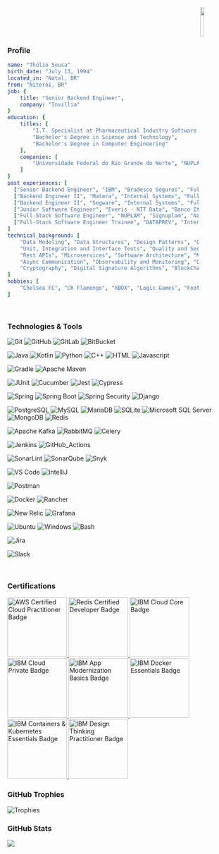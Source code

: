 <img align='right' src='https://i.pinimg.com/originals/78/e0/32/78e03222bd68257f931e619b13496e7c.gif' width='13%'>

<br/><br/><br/>
### Profile
```yaml
name: "Thúlio Sousa"
birth_date: "July 13, 1994"
located_in: "Natal, BR"
from: "Niteróí, BR"
job: {
    title: "Senior Backend Engineer",
    company: "Invillia"
}
education: {
    titles: [
        "I.T. Specialist at Pharmaceutical Industry Software - SIGNUPLAM",
        "Bachelor's Degree in Science and Technology",
        "Bachelor's Degree in Computer Engineering"
    ],
    companies: [
        "Universidade Federal do Rio Grande do Norte", "NUPLAM"
    ]
}
past experiences: [
  ["Senior Backend Engineer", "IBM", "Bradesco Seguros", "Fully Remote", "2021-2022"],
  ["Backend Engineer II", "Matera", "Internal Systems", "Fully Remote", "2021-2021"],
  ["Backend Engineer II", "Segware", "Internal Systems", "Fully Remote", "2020-2021"],
  ["Junior Software Engineer", "Everis - NTT Data", "Banco Itaú", "Fully Remote", "2020-2020"],
  ["Full-Stack Software Engineer", "NUPLAM", "Signuplam", "Natal, Brazil", "2019-2020"],
  ["Full-Stack Software Engineer Trainee", "DATAPREV", "Internal Systems", "Natal, Brazil", "2017-2019"]
]
technical_background: [
    "Data Modeling", "Data Structures", "Design Patterns", "Clean Code", "Refactoring",
    "Unit, Integration and Interface Tests", "Quality and Security Monitor Tools",
    "Rest APIs", "Microservices", "Software Architecture", "Messaging Architectures",
    "Async Communication", "Observability and Monitoring", "Containerization", "DevSecOps",
    "Cryptography", "Digital Signature Algorithms", "BlockChain", "Keystore and Truststore"
]
hobbies: [
    "Chelsea FC", "CR Flamengo", "XBOX", "Logic Games", "Football", "Pizza", "Sushi", "Churrasco"
]
```
<br/>

### Technologies & Tools

![Git](https://img.shields.io/badge/Git-1F1F24?style=flat-square&logo=git)
![GitHub](https://img.shields.io/badge/GitHub-111111?style=flat-square&logo=github)
![GitLab](https://img.shields.io/badge/GitLab-111111?style=flat-square&logo=gitlab)
![BitBucket](https://img.shields.io/badge/BitBucket-111111?style=flat-square&logo=bitbucket&logoColor=0052CC)

![Java](https://img.shields.io/badge/Java-111111?style=flat-square&logo=openjdk)
![Kotlin](https://img.shields.io/badge/Kotlin-111111?style=flat-square&logo=kotlin)
![Python](https://img.shields.io/badge/Python-111111?style=flat-square&logo=python)
![C++](https://img.shields.io/badge/C++-111111?style=flat-square&logo=cplusplus&logoColor=00599C)
![HTML](https://img.shields.io/badge/HTML-111111?style=flat-square&logo=html5)
![Javascript](https://img.shields.io/badge/Javascript-111111?style=flat-square&logo=javascript)

![Gradle](https://img.shields.io/badge/Gradle-111111?style=flat-square&logo=spring)
![Apache Maven](https://img.shields.io/badge/Apacha_Maven-111111?style=flat-square&logo=apachemaven&logoColor=C71A36)

![JUnit](https://img.shields.io/badge/JUnit-111111?style=flat-square&logo=junit5)
![Cucumber](https://img.shields.io/badge/Cucumber-111111?style=flat-square&logo=cucumber)
![Jest](https://img.shields.io/badge/Jest-111111?style=flat-square&logo=jest&logoColor=C21325)
![Cypress](https://img.shields.io/badge/Cypress-111111?style=flat-square&logo=cypress)

![Spring](https://img.shields.io/badge/Spring-111111?style=flat-square&logo=spring)
![Spring Boot](https://img.shields.io/badge/Spring_Boot-111111?style=flat-square&logo=springboot)
![Spring Security](https://img.shields.io/badge/Spring_Security-111111?style=flat-square&logo=springsecurity)
![Django](https://img.shields.io/badge/Django-111111?style=flat-square&logo=django&logoColor=092E20)

![PostgreSQL](https://img.shields.io/badge/PostgreSQL-111111?style=flat-square&logo=postgresql)
![MySQL](https://img.shields.io/badge/MySQL-111111?style=flat-square&logo=mysql)
![MariaDB](https://img.shields.io/badge/MariaDB-111111?style=flat-square&logo=mariadb)
![SQLite](https://img.shields.io/badge/SQLite-111111?style=flat-square&logo=sqLite&logoColor=003B57)
![Microsoft SQL Server](https://img.shields.io/badge/Microsoft_SQL_Server-111111?style=flat-square&logo=microsoftsqlserver&logoColor=CC2927)
![MongoDB](https://img.shields.io/badge/MongoDB-111111?style=flat-square&logo=mongodb)
![Redis](https://img.shields.io/badge/Redis-111111?style=flat-square&logo=redis)

![Apache Kafka](https://img.shields.io/badge/Apache_Kafka-111111?style=flat-square&logo=apachekafka)
![RabbitMQ](https://img.shields.io/badge/Rabbit_MQ-111111?style=flat-square&logo=rabbitmq&logoColor=FF6600)
![Celery](https://img.shields.io/badge/Celery-111111?style=flat-square&logo=celery&logoColor=37814A)

![Jenkins](https://img.shields.io/badge/Jenkins-111111?style=flat-square&logo=jenkins)
![GitHub_Actions](https://img.shields.io/badge/GitHub_Actions-111111?style=flat-square&logo=githubactions)

![SonarLint](https://img.shields.io/badge/SonarLint-111111?style=flat-square&logo=sonarlint&logoColor=CB2029)
![SonarQube](https://img.shields.io/badge/SonarQube-111111?style=flat-square&logo=sonarqube)
![Snyk](https://img.shields.io/badge/Snyk-111111?style=flat-square&logo=snyk&logoColor=4C4A73)

![VS Code](https://img.shields.io/badge/VS_Code-111111?style=flat-square&logo=visual-studio-code&logoColor=007ACC)
![IntelliJ](https://img.shields.io/badge/IntelliJ_IDEA-111111?style=flat-square&logo=intellijidea)

![Postman](https://img.shields.io/badge/Postman-111111?style=flat-square&logo=postman)

![Docker](https://img.shields.io/badge/Docker-111111?style=flat-square&logo=docker)
![Rancher](https://img.shields.io/badge/Rancher-111111?style=flat-square&logo=rancher&logoColor=0075A8)

![New Relic](https://img.shields.io/badge/NewRelic-111111?style=flat-square&logo=newrelic&logoColor=1CE783)
![Grafana](https://img.shields.io/badge/Grafana-111111?style=flat-square&logo=grafana&logoColor=F46800)

![Ubuntu](https://img.shields.io/badge/Ubuntu-111111?style=flat-square&logo=ubuntu)
![Windows](https://img.shields.io/badge/Windows-111111?style=flat-square&logo=windows&logoColor=0078D4)
![Bash](https://img.shields.io/badge/Bash-111111?style=flat-square&logo=gnubash)

![Jira](https://img.shields.io/badge/Jira-111111?style=flat-square&logo=jira&logoColor=0052CC)

![Slack](https://img.shields.io/badge/Slack-111111?style=flat-square&logo=slack)

<br/>

### Certifications
<a href="https://www.credly.com/badges/042fde24-68ab-4375-b440-934669741cd4" title="AWS Certified Cloud Practitioner">
  <img src="https://images.credly.com/size/340x340/images/00634f82-b07f-4bbd-a6bb-53de397fc3a6/image.png" alt="AWS Certified Cloud Practitioner Badge" width="135px" />
</a>
<a href="https://www.credential.net/1a6024cf-4c5c-4c9b-ab71-0ed9a3e484e9" title="Redis Certified Developer">
  <img src="https://templates.images.credential.net/1572937104249628.png" alt="Redis Certified Developer Badge" width="135px" />
</a>
<a href="https://www.credly.com/badges/e7096ee6-3e20-4ef0-ae5d-6ef3415a0b11" title="IBM Cloud Core">
  <img src="https://images.credly.com/size/340x340/images/b0607951-b6f7-47d0-af16-7112971ab2ef/Cloud_Core_-_Developer_Skills_Network_-_v3.png" alt="IBM Cloud Core Badge" width="135px" />
</a>
<a href="https://www.credly.com/badges/c83afe6d-1a04-469b-aceb-9ad8be9368b8" title="IBM Cloud Private - Foundation Technology">
  <img src="https://images.credly.com/size/340x340/images/39b80b52-77e4-4da5-9a52-7933c1d3bdd7/IBM_Cloud_Private_-_Foundation_Technology.png" alt="IBM Cloud Private Badge" width="135px" />
</a>
<a href="https://www.credly.com/badges/565d64ac-d69c-479f-878e-0ae6b181a608" title="IBM App Modernization Basics">
  <img src="https://images.credly.com/size/340x340/images/81bb04b6-3f75-4e76-96c8-a3b617acdf80/App_Modernization_Basics.png" alt="IBM App Modernization Basics Badge" width="135px" />
</a>
<a href="https://www.credly.com/badges/df982f90-a642-48a7-9fa7-f839ca35652f" title="IBM Docker Essentials: A Developer Introduction">
  <img src="https://images.credly.com/size/340x340/images/08216781-93cb-4ba1-8110-8eb3401fa8ce/Docker_Essentials_-_ISDN.png" alt="IBM Docker Essentials Badge" width="135px" />
</a>
<a href="https://www.credly.com/badges/43bcffb7-20fa-4d3e-bd60-9ef508564765" title="IBM Containers & Kubernetes Essentials">
  <img src="https://images.credly.com/size/340x340/images/b3fc56fe-3146-428d-b379-68a3490d259f/Containers___Kubernetes_Essentials.png" alt="IBM Containers & Kubernetes Essentials Badge" width="135px" />
</a>
<a href="https://www.credly.com/badges/b007e9f7-2ff8-4647-b035-320afa19693d" title="IBM Design Thinking Practitioner">
  <img src="https://images.credly.com/images/bc08972c-3c7d-4b99-82a0-c94bcca36674/Badges_v8-07_Practitioner.png" alt="IBM Design Thinking Practitioner Badge" width="135px" />
</a>

<br/>

### GitHub Trophies
![Trophies](https://github-profile-trophy.vercel.app/?username=thuliomattheus&theme=algolia&column=-1)


### GitHub Stats
<p>
  <img align="left" src="https://github-readme-stats.vercel.app/api/top-langs/?username=thuliomattheus&theme=transparent&size_weight=0&count_weight=1&layout=compact">
</p>
